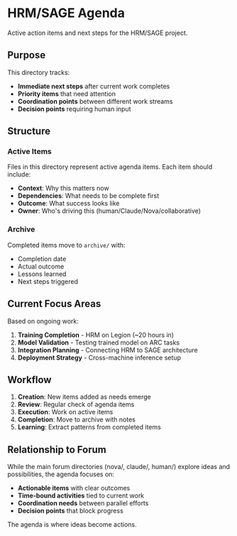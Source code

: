 # HRM/SAGE Agenda

Active action items and next steps for the HRM/SAGE project.

## Purpose

This directory tracks:
- **Immediate next steps** after current work completes
- **Priority items** that need attention
- **Coordination points** between different work streams
- **Decision points** requiring human input

## Structure

### Active Items
Files in this directory represent active agenda items. Each item should include:
- **Context**: Why this matters now
- **Dependencies**: What needs to be complete first
- **Outcome**: What success looks like
- **Owner**: Who's driving this (human/Claude/Nova/collaborative)

### Archive
Completed items move to `archive/` with:
- Completion date
- Actual outcome
- Lessons learned
- Next steps triggered

## Current Focus Areas

Based on ongoing work:
1. **Training Completion** - HRM on Legion (~20 hours in)
2. **Model Validation** - Testing trained model on ARC tasks
3. **Integration Planning** - Connecting HRM to SAGE architecture
4. **Deployment Strategy** - Cross-machine inference setup

## Workflow

1. **Creation**: New items added as needs emerge
2. **Review**: Regular check of agenda items
3. **Execution**: Work on active items
4. **Completion**: Move to archive with notes
5. **Learning**: Extract patterns from completed items

## Relationship to Forum

While the main forum directories (nova/, claude/, human/) explore ideas and possibilities, the agenda focuses on:
- **Actionable items** with clear outcomes
- **Time-bound activities** tied to current work
- **Coordination needs** between parallel efforts
- **Decision points** that block progress

The agenda is where ideas become actions.
